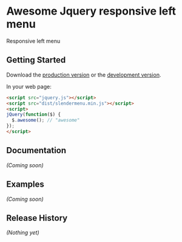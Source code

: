 # Awesome Jquery responsive left menu

Responsive left menu

## Getting Started

Download the [production version][min] or the [development version][max].

[min]: https://raw.github.com/nikrich/jquery-slendermenu/master/dist/jquery.slendermenu.min.js
[max]: https://raw.github.com/nikrich/jquery-slendermenu/master/dist/jquery.slendermenu.js

In your web page:

```html
<script src="jquery.js"></script>
<script src="dist/slendermenu.min.js"></script>
<script>
jQuery(function($) {
  $.awesome(); // "awesome"
});
</script>
```

## Documentation
_(Coming soon)_

## Examples
_(Coming soon)_

## Release History
_(Nothing yet)_
